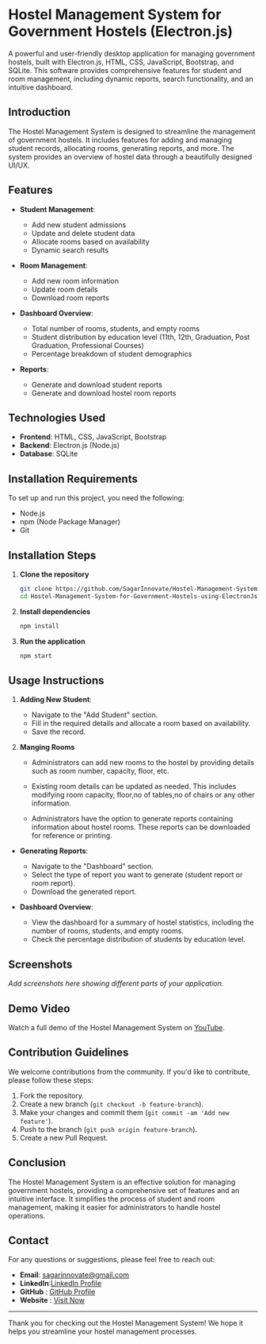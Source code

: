 # Hostel Management System for Government Hostels (Electron.js)

A powerful and user-friendly desktop application for managing government hostels, built with Electron.js, HTML, CSS, JavaScript, Bootstrap, and SQLite. This software provides comprehensive features for student and room management, including dynamic reports, search functionality, and an intuitive dashboard.

## Introduction

The Hostel Management System is designed to streamline the management of government hostels. It includes features for adding and managing student records, allocating rooms, generating reports, and more. The system provides an overview of hostel data through a beautifully designed UI/UX.

## Features

- **Student Management**:
  - Add new student admissions
  - Update and delete student data
  - Allocate rooms based on availability
  - Dynamic search results

- **Room Management**:
  - Add new room information
  - Update room details
  - Download room reports

- **Dashboard Overview**:
  - Total number of rooms, students, and empty rooms
  - Student distribution by education level (11th, 12th, Graduation, Post Graduation, Professional Courses)
  - Percentage breakdown of student demographics

- **Reports**:
  - Generate and download student reports
  - Generate and download hostel room reports

## Technologies Used

- **Frontend**: HTML, CSS, JavaScript, Bootstrap
- **Backend**: Electron.js (Node.js)
- **Database**: SQLite

## Installation Requirements

To set up and run this project, you need the following:

- Node.js
- npm (Node Package Manager)
- Git

## Installation Steps

1. **Clone the repository**
   ```sh
   git clone https://github.com/SagarInnovate/Hostel-Management-System-for-Government-Hostels-using-ElectronJs.git
   cd Hostel-Management-System-for-Government-Hostels-using-ElectronJs
2. **Install dependencies**
    ```sh
    npm install
    
3. **Run the application**

    ```sh
    npm start
## Usage Instructions
1. **Adding New Student**:
    - Navigate to the "Add Student" section.
    - Fill in the required details and allocate a room based on availability.
    - Save the record.
    
    
2. **Manging Rooms**
    - Administrators can add new rooms to the hostel by providing details such as room number, capacity, floor, etc.

    - Existing room details can be updated as needed. This includes modifying room capacity, floor,no of tables,no of chairs or any other information.

    - Administrators have the option to generate reports containing information about hostel rooms. These reports can be downloaded for reference or printing.







- **Generating Reports**:
  - Navigate to the "Dashboard" section.
  - Select the type of report you want to generate (student report or room report).
  - Download the generated report.

- **Dashboard Overview**:
  - View the dashboard for a summary of hostel statistics, including the number of rooms, students, and empty rooms.
  - Check the percentage distribution of students by education level.

## Screenshots

_Add screenshots here showing different parts of your application._

## Demo Video

Watch a full demo of the Hostel Management System on [YouTube](https://www.youtube.com/watch?v=your-video-id).

## Contribution Guidelines

We welcome contributions from the community. If you'd like to contribute, please follow these steps:

1. Fork the repository.
2. Create a new branch (`git checkout -b feature-branch`).
3. Make your changes and commit them (`git commit -am 'Add new feature'`).
4. Push to the branch (`git push origin feature-branch`).
5. Create a new Pull Request.

## Conclusion

The Hostel Management System is an effective solution for managing government hostels, providing a comprehensive set of features and an intuitive interface. It simplifies the process of student and room management, making it easier for administrators to handle hostel operations.



## Contact
For any questions or suggestions, please feel free to reach out:

- **Email**: sagarinnovate@gmail.com
- **LinkedIn**:[LinkedIn Profile](https://www.linkedin.com/in/sagarinnovate/)
- **GitHub** :  [GitHub Profile](https://github.com/sagarinnovate)
- **Website** : [Visit Now ](https://sagarinnovate.growmediax.com/)

---

Thank you for checking out the Hostel Management System! We hope it helps you streamline your hostel management processes.
